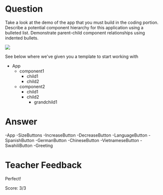 # Question

Take a look at the demo of the app that you must build in the coding portion. Describe a potential component hierarchy for this application using a bulleted list. Demonstrate parent-child component relationships using indented bullets.

![](../demo.gif)

See below where we've given you a template to start working with

- App
  - component1
    - child1
    - child2
  - component2
    - child1
    - child2
      - grandchild1

# Answer
-App
  -SizeButtons
    -IncreaseButton
    -DecreaseButton
  -LanguageButton
    -SpanishButton
    -GermanButton
    -ChineseButton
    -VietnameseButton
    -SwahiliButton
  -Greeting


# Teacher Feedback

Perfect!

Score: 3/3